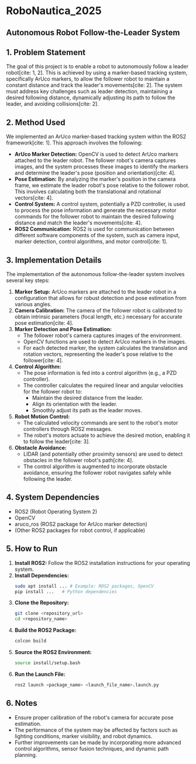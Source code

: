 # RoboNautica_2025

## Autonomous Robot Follow-the-Leader System

## 1. Problem Statement

The goal of this project is to enable a robot to autonomously follow a leader robot[cite: 1, 2]. This is achieved by using a marker-based tracking system, specifically ArUco markers, to allow the follower robot to maintain a constant distance and track the leader's movements[cite: 2]. The system must address key challenges such as leader detection, maintaining a desired following distance, dynamically adjusting its path to follow the leader, and avoiding collisions[cite: 2].

## 2. Method Used

We implemented an ArUco marker-based tracking system within the ROS2 framework[cite: 1]. This approach involves the following:

* **ArUco Marker Detection:** OpenCV is used to detect ArUco markers attached to the leader robot. The follower robot's camera captures images, and the system processes these images to identify the markers and determine the leader's pose (position and orientation)[cite: 4].
* **Pose Estimation:** By analyzing the marker's position in the camera frame, we estimate the leader robot's pose relative to the follower robot. This involves calculating both the translational and rotational vectors[cite: 4].
* **Control System:** A control system, potentially a PZD controller, is used to process the pose information and generate the necessary motor commands for the follower robot to maintain the desired following distance and match the leader's movements[cite: 4].
* **ROS2 Communication:** ROS2 is used for communication between different software components of the system, such as camera input, marker detection, control algorithms, and motor control[cite: 1].

## 3. Implementation Details

The implementation of the autonomous follow-the-leader system involves several key steps:

1.  **Marker Setup:** ArUco markers are attached to the leader robot in a configuration that allows for robust detection and pose estimation from various angles.
2.  **Camera Calibration:** The camera of the follower robot is calibrated to obtain intrinsic parameters (focal length, etc.) necessary for accurate pose estimation[cite: 4].
3.  **Marker Detection and Pose Estimation:**
    * The follower robot's camera captures images of the environment.
    * OpenCV functions are used to detect ArUco markers in the images.
    * For each detected marker, the system calculates the translation and rotation vectors, representing the leader's pose relative to the follower[cite: 4].
4.  **Control Algorithm:**
    * The pose information is fed into a control algorithm (e.g., a PZD controller).
    * The controller calculates the required linear and angular velocities for the follower robot to:
        * Maintain the desired distance from the leader.
        * Align its orientation with the leader.
        * Smoothly adjust its path as the leader moves.
5.  **Robot Motion Control:**
    * The calculated velocity commands are sent to the robot's motor controllers through ROS2 messages.
    * The robot's motors actuate to achieve the desired motion, enabling it to follow the leader[cite: 3].
6.  **Obstacle Avoidance:**
    * LIDAR (and potentially other proximity sensors) are used to detect obstacles in the follower robot's path[cite: 4].
    * The control algorithm is augmented to incorporate obstacle avoidance, ensuring the follower robot navigates safely while following the leader.

## 4. System Dependencies

* ROS2 (Robot Operating System 2)
* OpenCV
* aruco\_ros (ROS2 package for ArUco marker detection)
* (Other ROS2 packages for robot control, if applicable)

## 5. How to Run

1.  **Install ROS2:** Follow the ROS2 installation instructions for your operating system.
2.  **Install Dependencies:**
    ```bash
    sudo apt install ... # Example: ROS2 packages, OpenCV
    pip install ...   # Python dependencies
    ```
3.  **Clone the Repository:**
    ```bash
    git clone <repository_url>
    cd <repository_name>
    ```
4.  **Build the ROS2 Package:**
    ```bash
    colcon build
    ```
5.  **Source the ROS2 Environment:**
    ```bash
    source install/setup.bash
    ```
6.  **Run the Launch File:**
    ```bash
    ros2 launch <package_name> <launch_file_name>.launch.py
    ```

## 6. Notes

* Ensure proper calibration of the robot's camera for accurate pose estimation.
* The performance of the system may be affected by factors such as lighting conditions, marker visibility, and robot dynamics.
* Further improvements can be made by incorporating more advanced control algorithms, sensor fusion techniques, and dynamic path planning.
